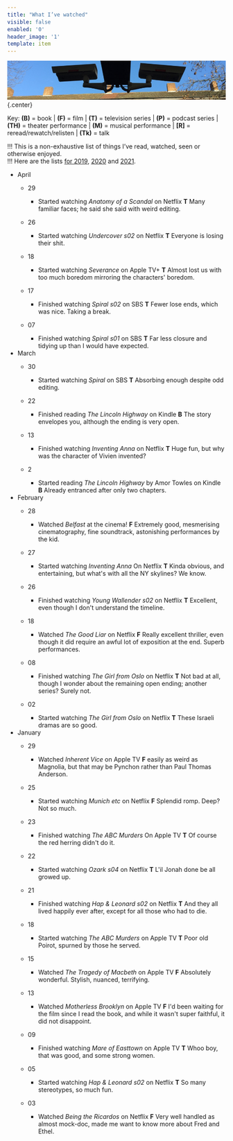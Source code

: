 ```yaml
---
title: "What I’ve watched"
visible: false
enabled: '0'
header_image: '1'
template: item
---
```


![surveillance cameras on a railway platform](watching.jpg){.center}

<p>Key: <strong>(B)</strong> = book | <strong>(F)</strong> = film | <strong>(T)</strong> = television series | <strong>(P)</strong> = podcast series | <strong>(TH)</strong> = theater performance | <strong>(M)</strong> = musical performance | <strong>[R]</strong> = reread/rewatch/relisten | <strong>(Tk)</strong> = talk</p>

!!! This is a non-exhaustive list of things I’ve read, watched, seen or otherwise enjoyed.<br />
!!! Here are the lists [for 2019](/watched-2019), [2020](/watched-2020) and [2021](/watched-2021).

<!-- Outer List -->
<ul class="log">
<li class="log-month">April</li>

<ul class="log-entry">
<li class="log-day">29</li>
<ul>
<li class="log-item">Started watching <em>Anatomy of a Scandal</em> on Netflix <strong>T</strong> Many familiar faces; he said she said with weird editing.</li>
</ul>
</ul>

<ul class="log-entry">
<li class="log-day">26</li>
<ul>
<li class="log-item">Started watching <em>Undercover s02</em> on Netflix <strong>T</strong> Everyone is losing their shit.</li>
</ul>
</ul>

<ul class="log-entry">
<li class="log-day">18</li>
<ul>
<li class="log-item">Started watching <em>Severance</em> on Apple TV+ <strong>T</strong> Almost lost us with too much boredom mirroring the characters' boredom.</li>
</ul>
</ul>

<ul class="log-entry">
<li class="log-day">17</li>
<ul>
<li class="log-item">Finished watching <em>Spiral s02</em> on SBS <strong>T</strong> Fewer lose ends, which was nice. Taking a break.</li>
</ul>
</ul>

<ul class="log-entry">
<li class="log-day">07</li>
<ul>
<li class="log-item">Finished watching <em>Spiral s01</em> on SBS <strong>T</strong> Far less closure and tidying up than I would have expected.</li>
</ul>
</ul>

<li class="log-month">March</li>

<ul class="log-entry">
<li class="log-day">30</li>
<ul>
<li class="log-item">Started watching <em>Spiral</em> on SBS <strong>T</strong> Absorbing enough despite odd editing.</li>
</ul>
</ul>

<ul class="log-entry">
<li class="log-day">22</li>
<ul>
<li class="log-item">Finished reading <em>The Lincoln Highway</em> on Kindle <strong>B</strong> The story envelopes you, although the ending is very open.</li>
</ul>
</ul>

<ul class="log-entry">
<li class="log-day">13</li>
<ul>
<li class="log-item">Finished watching <em>Inventing Anna</em> on Netflix <strong>T</strong> Huge fun, but why was the character of Vivien invented?</li>
</ul>
</ul>
<ul class="log-entry">
<li class="log-day">2</li>
<ul>
<li class="log-item">Started reading <em>The Lincoln Highway</em> by Amor Towles on Kindle <strong>B</strong> Already entranced after only two chapters.</li>
</ul>
</ul>

<li class="log-month">February</li>

<ul class="log-entry">
<li class="log-day">28</li>
<ul>
<li class="log-item">Watched <em>Belfast</em> at the cinema! <strong>F</strong> Extremely good, mesmerising cinematography, fine soundtrack, astonishing performances by the kid.</li>
</ul>
</ul>

<ul class="log-entry">
<li class="log-day">27</li>
<ul>
<li class="log-item">Started watching <em>Inventing Anna</em> On Netflix <strong>T</strong> Kinda obvious, and entertaining, but what's with all the NY skylines? We know.</li>
</ul>
</ul>

<ul class="log-entry">
<li class="log-day">26</li>
<ul>
<li class="log-item">Finished watching <em>Young Wallender s02</em> on Netflix <strong>T</strong> Excellent, even though I don't understand the timeline.</li>
</ul>
</ul>

<ul class="log-entry">
<li class="log-day">18</li>
<ul>
<li class="log-item">Watched <em>The Good Liar</em> on Netflix <strong>F</strong> Really excellent thriller, even though it did require an awful lot of exposition at the end. Superb performances.</li>
</ul>
</ul>

<ul class="log-entry">
<li class="log-day">08</li>
<ul>
<li class="log-item">Finished watching <em>The Girl from Oslo</em> on Netflix <strong>T</strong> Not bad at all, though I wonder about the remaining open ending; another series? Surely not.</li>
</ul>
</ul>

<ul class="log-entry">
<li class="log-day">02</li>
<ul>
<li class="log-item">Started watching <em>The Girl from Oslo</em> on Netflix <strong>T</strong> These Israeli dramas are so good.</li>
</ul>
</ul>

<li class="log-month">January</li>

<ul class="log-entry">
<li class="log-day">29</li>
<ul>
<li class="log-item">Watched <em>Inherent Vice</em> on Apple TV <strong>F</strong> easily as weird as Magnolia, but that may be Pynchon rather than Paul Thomas Anderson.</li>
</ul>
</ul>

<ul class="log-entry">
<li class="log-day">25</li>
<ul>
<li class="log-item">Started watching <em>Munich etc</em> on Netflix <strong>F</strong> Splendid romp. Deep? Not so much.</li>
</ul>
</ul>

<ul class="log-entry">
<li class="log-day">23</li>
<ul>
<li class="log-item">Finished watching <em>The ABC Murders</em> On Apple TV <strong>T</strong> Of course the red herring didn't do it.</li>
</ul>
</ul>

<ul class="log-entry">
<li class="log-day">22</li>
<ul>
<li class="log-item">Started watching <em>Ozark s04</em> on Netflix <strong>T</strong> L'il Jonah done be all growed up.</li>
</ul>
</ul>

<ul class="log-entry">
<li class="log-day">21</li>
<ul>
<li class="log-item">Finished watching <em>Hap & Leonard s02</em> on Netflix <strong>T</strong> And they all lived happily ever after, except for all those who had to die.</li>
</ul>
</ul>

<ul class="log-entry">
<li class="log-day">18</li>
<ul>
<li class="log-item">Started watching <em>The ABC Murders</em> on Apple TV <strong>T</strong> Poor old Poirot, spurned by those he served.</li>
</ul>
</ul>
<ul class="log-entry">
<li class="log-day">15</li>
<ul>
<li class="log-item">Watched <em>The Tragedy of Macbeth</em> on Apple TV <strong>F</strong> Absolutely wonderful. Stylish, nuanced, terrifying.</li>
</ul>
</ul>

<ul class="log-entry">
<li class="log-day">13</li>
<ul>
<li class="log-item">Watched <em>Motherless Brooklyn</em> on Apple TV <strong>F</strong> I'd been waiting for the film since I read the book, and while it wasn't super faithful, it did not disappoint.</li>
</ul>
</ul>

<ul class="log-entry">
<li class="log-day">09</li>
<ul>
<li class="log-item">Finished watching <em>Mare of Easttown</em> on Apple TV <strong>T</strong> Whoo boy, that was good, and some strong women.</li>
</ul>
</ul>

<ul class="log-entry">
<li class="log-day">05</li>
<ul>
<li class="log-item">Started watching <em>Hap & Leonard s02</em> on Netflix <strong>T</strong> So many stereotypes, so much fun.</li>
</ul>
</ul>

<ul class="log-entry">
<li class="log-day">03</li>
<ul>
<li class="log-item">Watched <em>Being the Ricardos</em> on Netflix <strong>F</strong> Very well handled as almost mock-doc, made me want to know more about Fred and Ethel.</li>
</ul>
</ul>

</ul> 